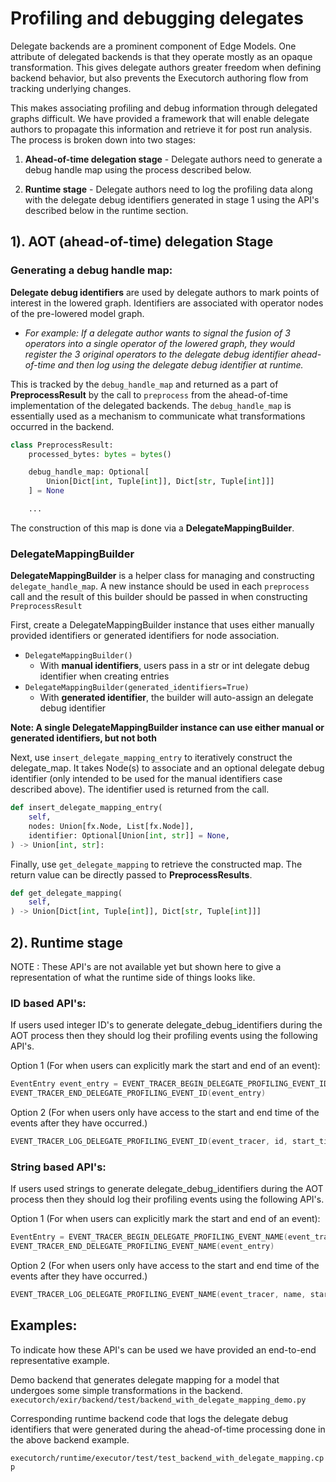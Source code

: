 # Profiling and debugging delegates

Delegate backends are a prominent component of Edge Models. One attribute of
delegated backends is that they operate mostly as an opaque transformation.
This gives delegate authors greater freedom when defining backend behavior,
but also prevents the Executorch authoring flow from tracking underlying changes.

This makes associating profiling and debug information through delegated
graphs difficult. We have provided a framework that will enable delegate authors
to propagate this information and retrieve it for post run analysis. The process is
broken down into two stages:

1) **Ahead-of-time delegation stage** - Delegate authors need to generate
a debug handle map using the process described below.

2) **Runtime stage** - Delegate authors need to log the profiling data along with the
delegate debug identifiers generated in stage 1 using the API's described below in
the runtime section.

## 1). AOT (ahead-of-time) delegation Stage
### Generating a debug handle map:
**Delegate debug identifiers** are used by delegate authors to mark points of
interest in the lowered graph. Identifiers are associated with operator
nodes of the pre-lowered model graph.

- *For example: If a delegate author wants to signal the fusion of 3 operators
into a single operator of the lowered graph, they would register the 3
original operators to the delegate debug identifier ahead-of-time and then log using the
delegate debug identifier at runtime.*

This is tracked by the `debug_handle_map` and returned as a part of
**PreprocessResult** by the call to `preprocess` from the ahead-of-time implementation of the delegated
backends. The `debug_handle_map` is essentially used as a mechanism to communicate what transformations
occurred in the backend.

```python
class PreprocessResult:
    processed_bytes: bytes = bytes()

    debug_handle_map: Optional[
        Union[Dict[int, Tuple[int]], Dict[str, Tuple[int]]]
    ] = None

    ...
```

The construction of this map is done via a **DelegateMappingBuilder**.


### DelegateMappingBuilder

**DelegateMappingBuilder** is a helper class for managing and constructing
`delegate_handle_map`. A new instance should be used in each `preprocess` call
and the result of this builder should be passed in when constructing
`PreprocessResult`

First, create a DelegateMappingBuilder instance that uses either
manually provided identifiers or generated identifiers for node association.

- `DelegateMappingBuilder()`
  - With __manual identifiers__, users pass in a str or int delegate debug identifier
  when creating entries
- `DelegateMappingBuilder(generated_identifiers=True)`
  - With __generated identifier__, the builder will auto-assign an delegate debug identifier

**Note: A single DelegateMappingBuilder instance can use either manual
or generated identifiers, but not both**


Next, use `insert_delegate_mapping_entry` to iteratively construct the
delegate_map. It takes Node(s) to associate and an optional
delegate debug identifier (only intended to be used for the manual identifiers case described above).
The identifier used is returned from the call.

```python
def insert_delegate_mapping_entry(
    self,
    nodes: Union[fx.Node, List[fx.Node]],
    identifier: Optional[Union[int, str]] = None,
) -> Union[int, str]:
```

Finally, use `get_delegate_mapping` to retrieve the constructed map.
The return value can be directly passed to **PreprocessResults**.

```python
def get_delegate_mapping(
    self,
) -> Union[Dict[int, Tuple[int]], Dict[str, Tuple[int]]]
```

## 2). Runtime stage

NOTE : These API's are not available yet but shown here to give a representation of what the
runtime side of things looks like.

### ID based API's:

If users used integer ID's to generate delegate_debug_identifiers during the AOT process then
they should log their profiling events using the following API's.

Option 1 (For when users can explicitly mark the start and end of an event):
```C++
EventEntry event_entry = EVENT_TRACER_BEGIN_DELEGATE_PROFILING_EVENT_ID(event_tracer, id)
EVENT_TRACER_END_DELEGATE_PROFILING_EVENT_ID(event_entry)
```

Option 2 (For when users only have access to the start and end time of the events after they have occurred.)
```C++
EVENT_TRACER_LOG_DELEGATE_PROFILING_EVENT_ID(event_tracer, id, start_time, end_time)
```

### String based API's:

If users used strings to generate delegate_debug_identifiers during the AOT process then they
should log their profiling events using the following API's.

Option 1 (For when users can explicitly mark the start and end of an event):
```C++
EventEntry = EVENT_TRACER_BEGIN_DELEGATE_PROFILING_EVENT_NAME(event_tracer, name)
EVENT_TRACER_END_DELEGATE_PROFILING_EVENT_NAME(event_entry)
```

Option 2 (For when users only have access to the start and end time of the events after they have occurred.)
```C++
EVENT_TRACER_LOG_DELEGATE_PROFILING_EVENT_NAME(event_tracer, name, start_time, end_time)
```

## Examples:

To indicate how these API's can be used we have provided an end-to-end representative example.

Demo backend that generates delegate mapping for a model that undergoes some simple transformations
in the backend.
`executorch/exir/backend/test/backend_with_delegate_mapping_demo.py`

Corresponding runtime backend code that logs the delegate debug identifiers that were generated
during the ahead-of-time processing done in the above backend example.

`executorch/runtime/executor/test/test_backend_with_delegate_mapping.cpp`
